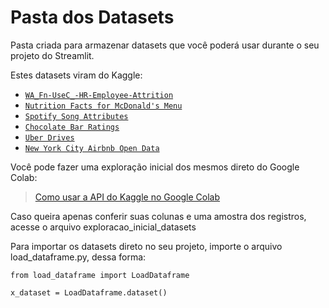 # Pasta dos Datasets

Pasta criada para armazenar datasets que você poderá usar
durante o seu projeto do Streamlit.
 
Estes datasets viram do Kaggle: 

- [`WA_Fn-UseC_-HR-Employee-Attrition`](https://www.kaggle.com/pavansubhasht/ibm-hr-analytics-attrition-dataset)
- [`Nutrition Facts for McDonald's Menu`](https://www.kaggle.com/mcdonalds/nutrition-facts)
- [`Spotify Song Attributes`](https://www.kaggle.com/geomack/spotifyclassification)
- [`Chocolate Bar Ratings`](https://www.kaggle.com/rtatman/chocolate-bar-ratings)
- [`Uber Drives`](https://www.kaggle.com/zusmani/uberdrives)
- [`New York City Airbnb Open Data`](https://www.kaggle.com/dgomonov/new-york-city-airbnb-open-data)

Você pode fazer uma exploração inicial dos mesmos direto do Google Colab:
> [Como usar a API do Kaggle no Google Colab](https://colab.research.google.com/github/corrieann/kaggle/blob/master/kaggle_api_in_colab.ipynb#scrollTo=L7ZmFbHybsPk)

Caso queira apenas conferir suas colunas e uma amostra dos registros, acesse o arquivo exploracao_inicial_datasets

Para importar os datasets direto no seu projeto, importe o arquivo load_dataframe.py, dessa forma:
```
from load_dataframe import LoadDataframe

x_dataset = LoadDataframe.dataset()
```